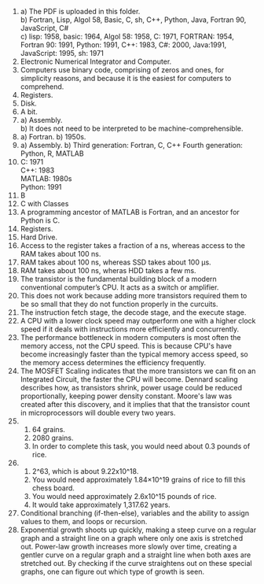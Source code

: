 1. a) The PDF is uploaded in this folder.  
  b) Fortran, Lisp, Algol 58, Basic, C, sh, C++, Python, Java, Fortran 90, JavaScript, C#  
  c) lisp: 1958, basic: 1964, Algol 58: 1958, C: 1971, FORTRAN: 1954, Fortran 90: 1991, Python: 1991, C++: 1983, C#: 2000, Java:1991, JavaScript: 1995, sh: 1971
2. Electronic Numerical Integrator and Computer.
3. Computers use binary code, comprising of zeros and ones, for simplicity reasons, and because it is the easiest for computers to comprehend.
4. Registers.
5. Disk.  
6. A bit.  
7. a) Assembly.  
   b) It does not need to be interpreted to be machine-comprehensible.   
8. a) Fortran.
   b) 1950s.  
9. a) Assembly.
    b) Third generation: Fortran, C, C++
       Fourth generation: Python, R, MATLAB
10. C: 1971  
    C++: 1983  
    MATLAB: 1980s  
    Python: 1991
11. B
12. C with Classes
13. A programming ancestor of MATLAB is Fortran, and an ancestor for Python is C.
14. Registers.
15. Hard Drive.
16. Access to the register takes a fraction of a ns, whereas access to the RAM takes about 100 ns.  
17. RAM takes about 100 ns, whereas SSD takes about 100 µs.  
18. RAM takes about 100 ns, wheras HDD takes a few ms.
19. The transistor is the fundamental building block of a modern conventional computer’s CPU. It acts as a switch or amplifier.  
20. This does not work because adding more transistors required them to be so small that they do not function properly in the curcuits.  
21. The instruction fetch stage, the decode stage, and the execute stage.  
22. A CPU with a lower clock speed may outperform one with a higher clock speed if it deals with instructions more efficiently and concurrently.
23. The performance bottleneck in modern computers is most often the memory access, not the CPU speed. This is because CPU's have become increasingly faster than the typical memory access speed, so the memory access determines the efficiency frequently.  
24. The MOSFET Scaling indicates that the more transistors we can fit on an Integrated Circuit, the faster the CPU will become. Dennard scaling describes how, as transistors shrink, power usage could be reduced proportionally, keeping power density constant. Moore's law was created after this discovery, and it implies that that the transistor count in microprocessors will double every two years.  
25. 1) 64 grains.  
    2) 2080 grains.  
    3) In order to complete this task, you would need about 0.3 pounds of rice.  
26. 1) 2^63, which is about 9.22x10^18.  
    2) You would need approximately 1.84×10^19 grains of rice to fill this chess board.  
    3) You would need approximately 2.6x10^15 pounds of rice.  
    4) It would take approximately 1,317.62 years.  
27. Conditional branching (if-then-else), variables and the ability to assign values to them, and loops or recursion.  
28. Exponential growth shoots up quickly, making a steep curve on a regular graph and a straight line on a graph where only one axis is stretched out. Power-law growth increases more slowly over time, creating a gentler curve on a regular graph and a straight line when both axes are stretched out. By checking if the curve straightens out on these special graphs, one can figure out which type of growth is seen.

